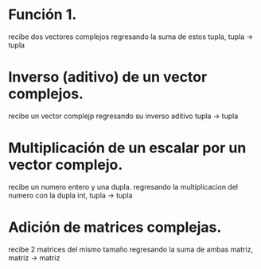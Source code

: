 # Función 1.
recibe dos vectores complejos regresando la suma de estos
tupla, tupla -> tupla

# Inverso (aditivo) de un vector complejos.
recibe un vector complejp regresando su inverso aditivo
tupla -> tupla

# Multiplicación de un escalar por un vector complejo.
recibe un numero entero y una dupla. regresando la multiplicacion del numero con la dupla
int, tupla -> tupla

# Adición de matrices complejas.
recibe 2 matrices del mismo tamaño regresando la suma de ambas
matriz, matriz -> matriz
